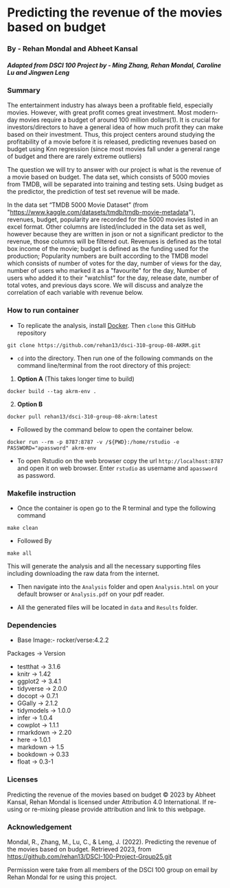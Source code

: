 # Predicting the revenue of the movies based on budget

### By - Rehan Mondal and Abheet Kansal 

##### Adapted from DSCI 100 Project by - Ming Zhang, Rehan Mondal, Caroline Lu and Jingwen Leng

### Summary

The entertainment industry has always been a profitable field, especially movies. However, with great profit comes great investment. Most modern-day movies require a budget of around 100 million dollars(1). It is crucial for investors/directors to have a general idea of how much profit they can make based on their investment. Thus, this project centers around studying the profitability of a movie before it is released, predicting revenues based on budget using Knn regression (since most movies fall under a general range of budget and there are rarely extreme outliers)

The question we will try to answer with our project is what is the revenue of a movie based on budget. The data set, which consists of 5000 movies from TMDB, will be separated into training and testing sets. Using budget as the predictor, the prediction of test set revenue will be made.

In the data set “TMDB 5000 Movie Dataset” (from "https://www.kaggle.com/datasets/tmdb/tmdb-movie-metadata"), revenues, budget, popularity are recorded for the 5000 movies listed in an excel format. Other columns are listed/included in the data set as well, however because they are written in json or not a significant predictor to the revenue, those columns will be filtered out. Revenues is defined as the total box income of the movie; budget is defined as the funding used for the production; Popularity numbers are built according to the TMDB model which consists of number of votes for the day, number of views for the day, number of users who marked it as a "favourite" for the day, Number of users who added it to their "watchlist" for the day, release date, number of total votes, and previous days score. We will discuss and analyze the correlation of each variable with revenue below.

### How to run container

 - To replicate the analysis, install
[Docker](https://www.docker.com/get-started). Then `clone` this GitHub repository

```
git clone https://github.com/rehan13/dsci-310-group-08-AKRM.git
```

- `cd` into the directory. Then run one of the following commands on the command line/terminal
from the root directory of this project:

1. **Option A** (This takes longer time to build)
``` 
docker build --tag akrm-env .
```
2. **Option B**
```
docker pull rehan13/dsci-310-group-08-akrm:latest
```

-  Followed by the command below to open the container below.

``` 
docker run --rm -p 8787:8787 -v /${PWD}:/home/rstudio -e PASSWORD="apassword" akrm-env 
```

- To open Rstudio on the web browser copy the url `http://localhost:8787` and open it on web browser. Enter `rstudio` as username and `apassword` as password. 

  
### Makefile instruction

- Once the container is open go to the R terminal and type the following command
```
make clean
```
- Followed By 
```
make all
```

This will generate the analysis and all the necessary supporting files including downloading the raw data from the internet.

- Then navigate into the `Analysis` folder and open `Analysis.html` on your default browser or `Analysis.pdf` on your pdf reader.

- All the generated files will be located in `data` and `Results` folder.

### Dependencies

- Base Image:- rocker/verse:4.2.2

Packages -> Version
- testthat -> 3.1.6
- knitr  -> 1.42
- ggplot2 -> 3.4.1
- tidyverse  -> 2.0.0
- docopt -> 0.7.1
- GGally  -> 2.1.2
- tidymodels -> 1.0.0
- infer  -> 1.0.4
- cowplot -> 1.1.1
- rmarkdown  -> 2.20
- here -> 1.0.1
- markdown -> 1.5
- bookdown -> 0.33
- float -> 0.3-1 

### Licenses

Predicting the revenue of the movies based on budget © 2023 by Abheet Kansal, Rehan Mondal is licensed under Attribution 4.0 International. If
re-using or re-mixing please provide attribution and link to this webpage.

### Acknowledgement

Mondal, R., Zhang, M., Lu, C., &amp; Leng, J. (2022). Predicting the revenue of the movies based on budget. Retrieved 2023, from https://github.com/rehan13/DSCI-100-Project-Group25.git 

Permission were take from all members of the DSCI 100 group on email by Rehan Mondal for re using this project.
